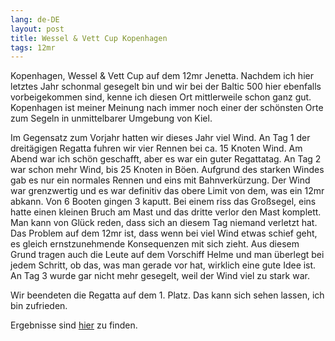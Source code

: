 ```yaml
---
lang: de-DE
layout: post
title: Wessel & Vett Cup Kopenhagen
tags: 12mr
---
```


Kopenhagen, Wessel & Vett Cup auf dem 12mr Jenetta. Nachdem ich hier letztes Jahr schonmal gesegelt
bin und wir bei der Baltic 500 hier ebenfalls vorbeigekommen sind, kenne ich diesen Ort mittlerweile
schon ganz gut. Kopenhagen ist meiner Meinung nach immer noch einer der schönsten Orte zum Segeln in
unmittelbarer Umgebung von Kiel.
 
Im Gegensatz zum Vorjahr hatten wir dieses Jahr viel Wind. An Tag 1 der dreitägigen Regatta fuhren
wir vier Rennen bei ca. 15 Knoten Wind. Am Abend war ich schön geschafft, aber es war ein guter
Regattatag. An Tag 2 war schon mehr Wind, bis 25 Knoten in Böen.  Aufgrund des starken Windes gab es
nur ein normales Rennen und eins mit Bahnverkürzung. Der Wind war grenzwertig und es war definitiv
das obere Limit von dem, was ein 12mr abkann. Von 6 Booten gingen 3 kaputt. Bei einem riss das
Großsegel, eins hatte einen kleinen Bruch am Mast und das dritte verlor den Mast komplett. Man kann
von Glück reden, dass sich an diesem Tag niemand verletzt hat. Das Problem auf dem 12mr ist, dass
wenn bei viel Wind etwas schief geht, es gleich ernstzunehmende Konsequenzen mit sich zieht. Aus
diesem Grund tragen auch die Leute auf dem Vorschiff Helme und man überlegt bei jedem Schritt, ob
das, was man gerade vor hat, wirklich eine gute Idee ist. An Tag 3 wurde gar nicht mehr gesegelt,
weil der Wind viel zu stark war.
 
Wir beendeten die Regatta auf dem 1. Platz. Das kann sich sehen lassen, ich bin zufrieden.
 
Ergebnisse sind [hier](https://www.manage2sail.com/en-US/event/WV12M2023#!/results?classId=12M) zu finden.
